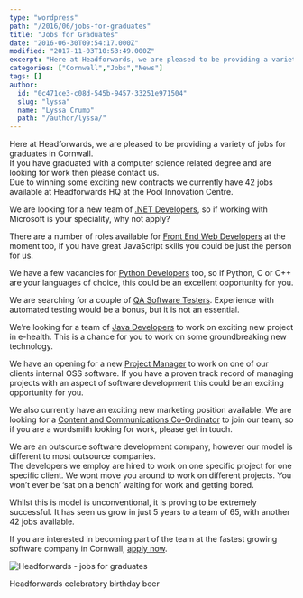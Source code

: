 ```yaml
---
type: "wordpress"
path: "/2016/06/jobs-for-graduates"
title: "Jobs for Graduates"
date: "2016-06-30T09:54:17.000Z"
modified: "2017-11-03T10:53:49.000Z"
excerpt: "Here at Headforwards, we are pleased to be providing a variety of jobs for graduates in Cornwall. If you have graduated with a computer science related degree and are looking for work then please contact us. Due to winning some exciting new contracts we currently have 42 jobs available at Headforwards HQ at the Pool …"
categories: ["Cornwall","Jobs","News"]
tags: []
author:
  id: "0c471ce3-c08d-545b-9457-33251e971504"
  slug: "lyssa"
  name: "Lyssa Crump"
  path: "/author/lyssa/"
---
```

Here at Headforwards, we are pleased to be providing a variety of jobs for graduates in Cornwall.  
If you have graduated with a computer science related degree and are looking for work then please contact us.  
Due to winning some exciting new contracts we currently have 42 jobs available at Headforwards HQ at the Pool Innovation Centre.

We are looking for a new team of [.NET Developers](https://www.headforwards.com/careers/net-developer/), so if working with Microsoft is your speciality, why not apply?

There are a number of roles available for [Front End Web Developers](https://www.headforwards.com/careers/front-end-web-developer/) at the moment too, if you have great JavaScript skills you could be just the person for us.

We have a few vacancies for [Python Developers](https://www.headforwards.com/careers/python-developer/) too, so if Python, C or C++ are your languages of choice, this could be an excellent opportunity for you.

We are searching for a couple of [QA Software Testers](http://www.headforwards.com/careers/qa-software-tester/). Experience with automated testing would be a bonus, but it is not an essential.

We’re looking for a team of [Java Developers](http://www.headforwards.com/careers/java-software-developers/) to work on exciting new project in e-health. This is a chance for you to work on some groundbreaking new technology.

We have an opening for a new [Project Manager](http://www.headforwards.com/careers/project-manager-position/) to work on one of our clients internal OSS software. If you have a proven track record of managing projects with an aspect of software development this could be an exciting opportunity for you.

We also currently have an exciting new marketing position available. We are looking for a [Content and Communications Co-Ordinator](https://www.headforwards.com/careers/content-and-communication-co-ordinator/) to join our team, so if you are a wordsmith looking for work, please get in touch.

We are an outsource software development company, however our model is different to most outsource companies.  
The developers we employ are hired to work on one specific project for one specific client. We wont move you around to work on different projects. You won’t ever be ‘sat on a bench’ waiting for work and getting bored.

Whilst this is model is unconventional, it is proving to be extremely successful. It has seen us grow in just 5 years to a team of 65, with another 42 jobs available.

If you are interested in becoming part of the team at the fastest growing software company in Cornwall, [apply now](https://www.headforwards.com/careers/application-form/).

![Headforwards - jobs for graduates](https://www.headforwards.com/wp-content/uploads/2016/06/SGP1364-300x200.jpg)

Headforwards celebratory birthday beer